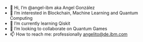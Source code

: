 - 👋 Hi, I’m @angel-ibm aka Angel González
- 👀 I’m interested in Blockchain, Machine Learning and Quantum Computing
- 🌱 I’m currently learning Qiskit
- 💞️ I’m looking to collaborate on Quantum Games
- 📫 How to reach me: professionally angelito@de.ibm.com

<!---
angel-ibm/angel-ibm is a ✨ special ✨ repository because its `README.md` (this file) appears on your GitHub profile.
You can click the Preview link to take a look at your changes.
--->
